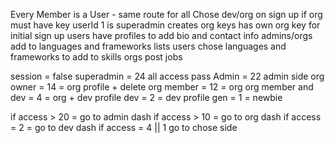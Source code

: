 Every Member is a User - same route for all
Chose dev/org on sign up
if org must have key
userId 1 is superadmin creates org keys has own org key for initial sign up
users have profiles to add bio and contact info
admins/orgs add to languages and frameworks lists
users chose languages and frameworks to add to skills
orgs post jobs

session = false
superadmin = 24 all access pass
Admin = 22 admin side
org owner = 14 = org profile + delete
org member = 12 = org
org member and dev = 4 = org + dev profile
dev = 2 = dev profile
gen = 1  = newbie

if access > 20 = go to admin dash
if access > 10 = go to org dash
if access = 2 = go to dev dash
if access = 4 || 1 go to chose side